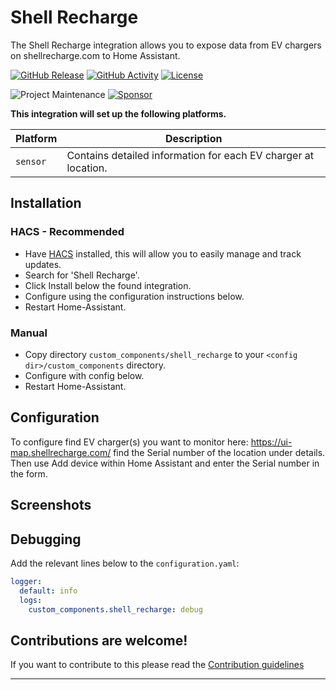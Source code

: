 # Shell Recharge

The Shell Recharge integration allows you to expose data from EV chargers on shellrecharge.com to Home Assistant.

[![GitHub Release][releases-shield]][releases]
[![GitHub Activity][commits-shield]][commits]
[![License][license-shield]](LICENSE)

![Project Maintenance][maintenance-shield]
[![Sponsor][sponsor-shield]][sponsor]

**This integration will set up the following platforms.**

| Platform | Description                                                    |
| -------- | -------------------------------------------------------------- |
| `sensor` | Contains detailed information for each EV charger at location. |

## Installation

### HACS - Recommended

- Have [HACS](https://hacs.xyz) installed, this will allow you to easily manage and track updates.
- Search for 'Shell Recharge'.
- Click Install below the found integration.
- Configure using the configuration instructions below.
- Restart Home-Assistant.

### Manual

- Copy directory `custom_components/shell_recharge` to your `<config dir>/custom_components` directory.
- Configure with config below.
- Restart Home-Assistant.

## Configuration

To configure find EV charger(s) you want to monitor here: https://ui-map.shellrecharge.com/ find the Serial number of the location under details.  
Then use Add device within Home Assistant and enter the Serial number in the form.

## Screenshots

## Debugging

Add the relevant lines below to the `configuration.yaml`:

```yaml
logger:
  default: info
  logs:
    custom_components.shell_recharge: debug
```

<!---->

## Contributions are welcome!

If you want to contribute to this please read the [Contribution guidelines](CONTRIBUTING.md)

---

[shell_recharge]: https://github.com/cyberjunky/home-assistant-shell_recharge
[commits-shield]: https://img.shields.io/github/commit-activity/y/cyberjunky/home-assistant-shell_recharge.svg?style=for-the-badge
[commits]: https://github.com/cyberjunky/home-assistant-shell_recharge/commits/main
[license-shield]: https://img.shields.io/github/license/cyberjunky/home-assistant-shell_recharge.svg?style=for-the-badge
[maintenance-shield]: https://img.shields.io/badge/maintainer-%40cyberjunky-blue.svg?style=for-the-badge
[releases-shield]: https://img.shields.io/github/release/cyberjunky/home-assistant-shell_recharge.svg?style=for-the-badge
[releases]: https://github.com/cyberjunky/home-assistant-shell_recharge/releases
[sponsor-shield]: https://img.shields.io/static/v1?label=Sponsor&message=%E2%9D%A4&logo=GitHub&color=%23fe8e86
[sponsor]: https://github.com/sponsors/cyberjunky
